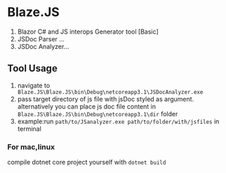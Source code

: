 # Blaze.JS
 1. Blazor C# and JS interops Generator tool [Basic]
 2. JSDoc Parser ...
 3. JSDoc Analyzer...
 
 ## Tool Usage
 1. navigate to ``` Blaze.JS\Blaze.JS\bin\Debug\netcoreapp3.1\JSDocAnalyzer.exe```
 2. pass target directory of js file with jsDoc styled as argument.
 alternatively you can place js doc file content in ```Blaze.JS\Blaze.JS\bin\Debug\netcoreapp3.1\dir``` folder
 3. example:run ``` path/to/JSanalyzer.exe path/to/folder/with/jsfiles ``` in terminal
 
 ### For mac,linux
 compile dotnet core project yourself with ```dotnet build```
 
